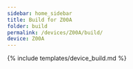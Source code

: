 ```yaml
---
sidebar: home_sidebar
title: Build for Z00A
folder: build
permalink: /devices/Z00A/build/
device: Z00A
---
```

{% include templates/device_build.md %}
